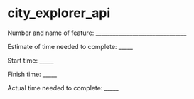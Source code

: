 # city_explorer_api

Number and name of feature: ________________________________

Estimate of time needed to complete: _____

Start time: _____

Finish time: _____

Actual time needed to complete: _____